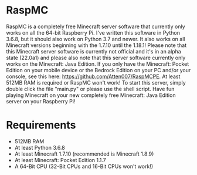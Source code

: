 # RaspMC
RaspMC is a completely free Minecraft server software that currently only works on all the 64-bit Raspberry Pi. I've written this software in Python 3.6.8, but it should also work on Python 3.7 and newer. It also works on all Minecraft versions beginning with the 1.7.10 until the 1.18.1! Please note that this Minecraft server software is currently not official and it's in an alpha state (22.0a1) and please also note that this server software currently only works on the Minecraft: Java Edition. If you only have the Minecraft: Pocket Edition on your mobile device or the Bedrock Edition on your PC and/or your console, see this here: https://github.com/Atten007/RaspMCPE. At least 512MB RAM is required or RaspMC won't work! To start this server, simply double click the file "main.py" or please use the shell script. Have fun playing Minecraft on your new completely free Minecraft: Java Edition server on your Raspberry Pi!
# Requirements
- 512MB RAM
- At least Python 3.6.8
- At least Minecraft 1.7.10 (recommended is Minecraft 1.8.9)
- At least Minecraft: Pocket Edition 1.1.7
- A 64-Bit CPU (32-Bit CPUs and 16-Bit CPUs won't work!)
